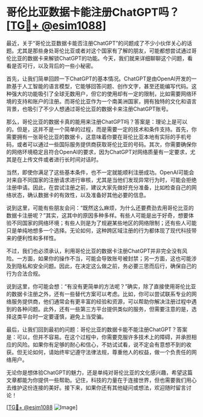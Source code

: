 # 哥伦比亚数据卡能注册ChatGPT吗？[[TG💪+ @esim1088](https://t.me/s/esim1088)]

最近，关于“哥伦比亚数据卡能否注册ChatGPT”的问题成了不少小伙伴关心的话题。尤其是那些身处哥伦比亚或者对这个国家有了解的朋友，可能都想尝试通过哥伦比亚的数据卡来解锁ChatGPT的功能。今天，我们就来详细聊聊这个问题，看看是否可行，以及背后的一些小秘密。

首先，让我们简单回顾一下ChatGPT的基本情况。ChatGPT是由OpenAI开发的一款基于人工智能的语言模型，它能够回答问题、创作文字，甚至还能编写代码。这种强大的功能吸引了全球无数用户，但它的使用却有一定的限制，比如需要网络环境的支持和账户的注册。而哥伦比亚作为一个南美洲国家，拥有独特的文化和语言背景，也吸引了不少人想通过哥伦比亚的数据卡来注册ChatGPT账号。

那么，哥伦比亚的数据卡真的能用来注册ChatGPT吗？答案是：理论上是可以的。但是，这并不是一个简单的过程，而是需要一定的技术和条件支持。首先，你需要拥有一张哥伦比亚的数据卡，这意味着你要在哥伦比亚本地有实际的手机号码，或者可以通过一些国际服务提供商获取哥伦比亚的号码。其次，你需要确保你的网络环境稳定且符合OpenAI的要求，因为ChatGPT对网络质量有一定要求，尤其是在上传文件或者进行长时间对话时。

当然，即使你满足了这些基本条件，也不一定就能顺利注册成功。OpenAI可能会对来自不同国家的注册请求进行审核，尤其是当他们发现异常行为时，可能会拒绝注册申请。因此，在尝试注册之前，建议大家先做好充分准备，比如检查自己的网络状态，确认数据卡的有效性，以及准备好其他必要的信息。

说到这里，可能有些朋友会问：“既然这么麻烦，为什么还要费劲去用哥伦比亚的数据卡注册呢？”其实，这其中的原因多种多样。有些人可能是出于好奇，想要体验不同国家的网络环境；有些人则是为了规避某些地区的网络限制；还有些人可能只是单纯地想多一个选择。无论如何，这种跨区域注册的行为都体现了现代科技带来的便利性和多样性。

不过，我们也必须承认，利用哥伦比亚的数据卡注册ChatGPT并非完全没有风险。一方面，如果你的操作不当，可能会导致账号被封禁；另一方面，这也可能涉及到隐私和安全问题。因此，在决定这么做之前，务必要三思而后行，确保自己的行为合法合规。

说到这里，你可能会想：“有没有更简单的方法呢？”确实，除了直接使用哥伦比亚的数据卡注册之外，还有一些替代方案可以考虑。比如，你可以尝试联系专业的网络服务提供商，他们通常会有更丰富的经验和资源，可以帮助你解决注册过程中遇到的各种问题。此外，还有一些第三方平台提供类似的服务，但需要注意的是，选择这类平台时一定要谨慎，避免上当受骗。

最后，让我们回到最初的问题：哥伦比亚的数据卡能不能注册ChatGPT？答案是：可以，但并不容易。在这个过程中，你需要克服许多技术上的障碍，并承担相应的风险。如果你有足够的耐心和信心，不妨试试看，说不定会有意想不到的收获。但无论如何，请始终牢记遵守法律法规，尊重他人的权益，做一个负责任的网络用户。

无论你是想体验ChatGPT的魅力，还是单纯对哥伦比亚的文化感兴趣，希望这篇文章都能为你提供一些帮助。记住，科技的力量在于连接世界，但也需要我们用心去维护这份连接的美好。接下来，如果你还有其他疑问或想法，欢迎随时留言讨论！

[[TG💪+ @esim1088](https://t.me/s/esim1088) ![Image](https://i.postimg.cc/4NQfJmqS/Snipaste-2025-05-13-00-14-12.png)]